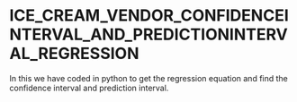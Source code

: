 # ICE_CREAM_VENDOR_CONFIDENCEINTERVAL_AND_PREDICTIONINTERVAL_REGRESSION
In this we have coded in python to get the regression equation and find the confidence interval and prediction interval.
